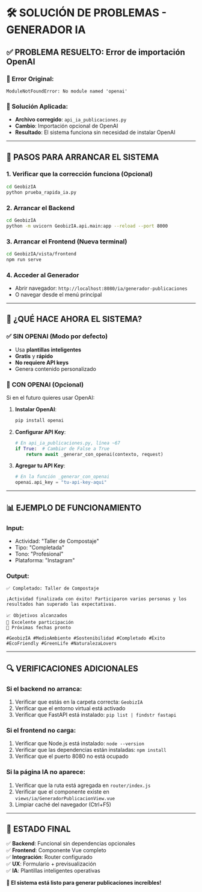 # 🛠️ SOLUCIÓN DE PROBLEMAS - GENERADOR IA

## ✅ PROBLEMA RESUELTO: Error de importación OpenAI

### 🐛 Error Original:
```
ModuleNotFoundError: No module named 'openai'
```

### 🔧 Solución Aplicada:
- **Archivo corregido**: `api_ia_publicaciones.py`
- **Cambio**: Importación opcional de OpenAI
- **Resultado**: El sistema funciona sin necesidad de instalar OpenAI

---

## 🚀 PASOS PARA ARRANCAR EL SISTEMA

### 1. **Verificar que la corrección funciona** (Opcional)
```bash
cd GeobizIA
python prueba_rapida_ia.py
```

### 2. **Arrancar el Backend**
```bash
cd GeobizIA
python -m uvicorn GeobizIA.api.main:app --reload --port 8000
```

### 3. **Arrancar el Frontend** (Nueva terminal)
```bash
cd GeobizIA/vista/frontend
npm run serve
```

### 4. **Acceder al Generador**
- Abrir navegador: `http://localhost:8080/ia/generador-publicaciones`
- O navegar desde el menú principal

---

## 🎯 ¿QUÉ HACE AHORA EL SISTEMA?

### ✅ **SIN OPENAI (Modo por defecto)**
- Usa **plantillas inteligentes**
- **Gratis** y **rápido**
- **No requiere API keys**
- Genera contenido personalizado

### 🔧 **CON OPENAI (Opcional)**
Si en el futuro quieres usar OpenAI:

1. **Instalar OpenAI**:
   ```bash
   pip install openai
   ```

2. **Configurar API Key**:
   ```python
   # En api_ia_publicaciones.py, línea ~67
   if True:  # Cambiar de False a True
       return await _generar_con_openai(contexto, request)
   ```

3. **Agregar tu API Key**:
   ```python
   # En la función _generar_con_openai
   openai.api_key = "tu-api-key-aqui"
   ```

---

## 📊 EJEMPLO DE FUNCIONAMIENTO

### **Input**:
- Actividad: "Taller de Compostaje"
- Tipo: "Completada"
- Tono: "Profesional"
- Plataforma: "Instagram"

### **Output**:
```
✅ Completado: Taller de Compostaje

¡Actividad finalizada con éxito! Participaron varios personas y los resultados han superado las expectativas.

📈 Objetivos alcanzados
👥 Excelente participación
🎯 Próximas fechas pronto

#GeobizIA #MedioAmbiente #Sostenibilidad #Completado #Éxito #EcoFriendly #GreenLife #NaturalezaLovers
```

---

## 🔍 VERIFICACIONES ADICIONALES

### **Si el backend no arranca**:
1. Verificar que estás en la carpeta correcta: `GeobizIA`
2. Verificar que el entorno virtual está activado
3. Verificar que FastAPI está instalado: `pip list | findstr fastapi`

### **Si el frontend no carga**:
1. Verificar que Node.js está instalado: `node --version`
2. Verificar que las dependencias están instaladas: `npm install`
3. Verificar que el puerto 8080 no está ocupado

### **Si la página IA no aparece**:
1. Verificar que la ruta está agregada en `router/index.js`
2. Verificar que el componente existe en `views/ia/GeneradorPublicacionView.vue`
3. Limpiar caché del navegador (Ctrl+F5)

---

## 🎉 ESTADO FINAL

✅ **Backend**: Funcional sin dependencias opcionales  
✅ **Frontend**: Componente Vue completo  
✅ **Integración**: Router configurado  
✅ **UX**: Formulario + previsualización  
✅ **IA**: Plantillas inteligentes operativas  

**🚀 El sistema está listo para generar publicaciones increíbles!**
